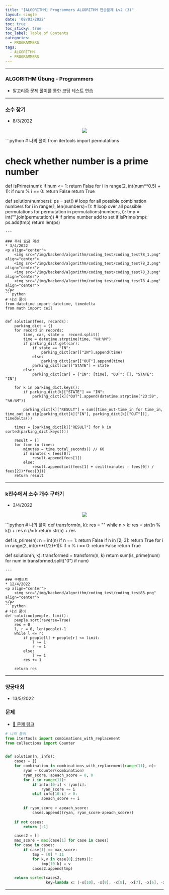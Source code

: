 ```yaml
---
title: "[ALGORITHM] Programmers ALGORITHM 연습문제 Lv2 (3)"
layout: single
date: '08/03/2022'
toc: true
toc_sticky: true
toc_label: Table of Contents
categories:
  - PROGRAMMERS
tags:
  - ALGORITHM
  - PROGRAMMERS
---
```


---
### ALGORITHM Übung - Programmers
* 알고리즘 문제 풀이를 통한 코딩 테스트 연습

---

### 소수 찾기
* 8/3/2022
<p align="center">
    <img src="/img/backend/algorithm/coding_test/coding_test75.png" align="center">
</p>
```python
# 나의 풀이
from itertools import permutations

# check whether number is a prime number
def isPrime(num):
    if num <= 1:
        return False
    for i in range(2, int(num**0.5) + 1):
        if num % i == 0:
            return False
    return True

def solution(numbers):
    ps = set()
    # loop for all possible combination numbers
    for i in range(1, len(numbers)+1):
        # loop over all possible permutations
        for permutation in permutations(numbers, i):
            tmp = int("".join(permutation))
            # if prime number add to set
            if isPrime(tmp):
                ps.add(tmp)
    return len(ps)
```
---

### 주차 요금 계산
* 3/4/2022
<p align="center">
    <img src="/img/backend/algorithm/coding_test/coding_test78_1.png" align="center">
    <img src="/img/backend/algorithm/coding_test/coding_test78_2.png" align="center">
    <img src="/img/backend/algorithm/coding_test/coding_test78_3.png" align="center">
    <img src="/img/backend/algorithm/coding_test/coding_test78_4.png" align="center">
</p>
```python
# 나의 풀이
from datetime import datetime, timedelta
from math import ceil


def solution(fees, records):
    parking_dict = {}
    for record in records:
        time, car, state =  record.split()
        time = datetime.strptime(time, "%H:%M")
        if parking_dict.get(car):
            if state == "IN":
                parking_dict[car]["IN"].append(time)
            else:
                parking_dict[car]["OUT"].append(time)
            parking_dict[car]["STATE"] = state
        else:
            parking_dict[car] = {"IN": [time], "OUT": [], "STATE": "IN"}
            
    for k in parking_dict.keys():
        if parking_dict[k]["STATE"] == "IN":
            parking_dict[k]["OUT"].append(datetime.strptime("23:59", "%H:%M"))
        
        parking_dict[k]["RESULT"] = sum([time_out-time_in for time_in, time_out in zip(parking_dict[k]["IN"], parking_dict[k]["OUT"])], timedelta())
        
    times = [parking_dict[k]["RESULT"] for k in sorted(parking_dict.keys())]
    
    result = []
    for time in times:
        minutes = time.total_seconds() // 60
        if minutes < fees[0]:
            result.append(fees[1])
        else:
            result.append(int(fees[1] + ceil((minutes - fees[0]) / fees[2])*fees[3]))
    return result
```
---

### k진수에서 소수 개수 구하기
* 3/4/2022
<p align="center">
    <img src="/img/backend/algorithm/coding_test/coding_test79.png" align="center">
</p>
```python
# 나의 풀이
def transform(n, k):
    res = ""
    while n > k:
        res = str((n % k)) + res
        n //= k
    return str(n) + res

def is_prime(n):
    n = int(n)
    if n == 1:
        return False
    if n in [2, 3]:
        return True
    for i in range(2, int(n**(1/2)+1)):
        if n % i == 0:
            return False
    return True

def solution(n, k):
    transformed = transform(n, k)
    return sum(is_prime(num) for num in transformed.split("0") if num)
```
---

### 구명보트
* 12/4/2022
<p align="center">
    <img src="/img/backend/algorithm/coding_test/coding_test83.png" align="center">
</p>
```python
# 나의 풀이
def solution(people, limit):
    people.sort(reverse=True)
    res = 0
    l, r = 0, len(people)-1
    while l <= r:
        if people[l] + people[r] <= limit:
            l += 1
            r -= 1
        else:
            l += 1
        res += 1
    
    return res
```
---

### 양궁대회
* 13/5/2022
### 문제
* [🔗 문제 링크](https://programmers.co.kr/learn/courses/30/lessons/92342?language=python3)


```python
# 나의 풀이
from itertools import combinations_with_replacement
from collections import Counter


def solution(n, info):
    cases = []
    for combination in combinations_with_replacement(range(11), n):
        ryan = Counter(combination)
        ryan_score, apeach_score = 0, 0
        for i in range(11):
            if info[10-i] < ryan[i]:
                ryan_score += i
            elif info[10-i] > 0:
                apeach_score += i
                
        if ryan_score > apeach_score:
            cases.append((ryan, ryan_score-apeach_score))
    
    if not cases:
        return [-1]

    cases2 = []
    max_score = max(case[1] for case in cases)
    for case in cases:
        if case[1] == max_score:
            tmp = [0] * 11
            for k,v in case[0].items():
                tmp[10-k] = v
            cases2.append(tmp)
    
    return sorted(cases2, 
                  key=lambda x: (-x[10], -x[9], -x[8], -x[7], -x[6], -x[5], -x[4], -x[3], -x[2], -x[1], -x[0]))[0]
```
---

